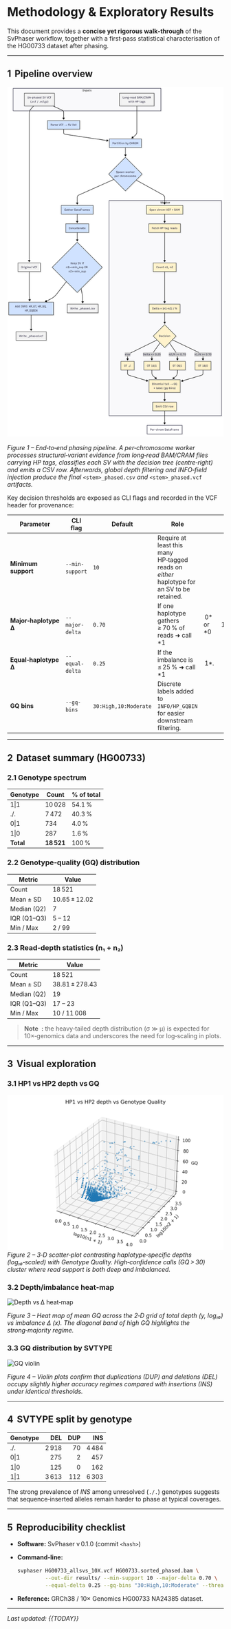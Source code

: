 # Methodology & Exploratory Results

This document provides a **concise yet rigorous walk‑through** of the SvPhaser workflow, together with a first‑pass statistical characterisation of the HG00733 dataset after phasing.

---

## 1  Pipeline overview

![SvPhaser workflow](result_images/methodology_diagram.png)

*Figure 1 – End‑to‑end phasing pipeline.  A per‑chromosome worker processes structural‑variant evidence from long‑read BAM/CRAM files carrying HP tags, classifies each SV with the decision tree (centre‑right) and emits a CSV row.  Afterwards, global depth filtering and INFO‑field injection produce the final* `<stem>_phased.csv` *and* `<stem>_phased.vcf` *artifacts.*

Key decision thresholds are exposed as CLI flags and recorded in the VCF header for provenance:

| Parameter             | CLI flag        | Default               | Role                                                                                       |              |       |
| --------------------- | --------------- | --------------------- | ------------------------------------------------------------------------------------------ | ------------ | ----- |
| **Minimum support**   | `--min-support` | `10`                  | Require at least this many HP‑tagged reads on *either* haplotype for an SV to be retained. |              |       |
| **Major‑haplotype Δ** | `--major-delta` | `0.70`                | If one haplotype gathers ≥ 70 % of reads ➜ call \*1                                        |  0\* or \*0  |  1\*. |
| **Equal‑haplotype Δ** | `--equal-delta` | `0.25`                | If the imbalance is ≤ 25 % ➜ call \*1                                                      |  1\*.        |       |
| **GQ bins**           | `--gq-bins`     | `30:High,10:Moderate` | Discrete labels added to `INFO/HP_GQBIN` for easier downstream filtering.                  |              |       |

---

## 2  Dataset summary (HG00733)

### 2.1 Genotype spectrum

| Genotype  | Count      | % of total |
| --------- | ---------- | ---------- |
| 1\|1      | 10 028     | 54.1 %     |
| ./.       | 7 472      | 40.3 %     |
| 0\|1      | 734        | 4.0 %      |
| 1\|0      | 287        | 1.6 %      |
| **Total** | **18 521** | 100 %      |

### 2.2 Genotype‑quality (GQ) distribution

| Metric      | Value         |
| ----------- | ------------- |
| Count       | 18 521        |
| Mean ± SD   | 10.65 ± 12.02 |
| Median (Q2) | 7             |
| IQR (Q1–Q3) | 5 – 12        |
| Min / Max   | 2 / 99        |

### 2.3 Read‑depth statistics (n₁ + n₂)

| Metric      | Value          |
| ----------- | -------------- |
| Count       | 18 521         |
| Mean ± SD   | 38.81 ± 278.43 |
| Median (Q2) | 19             |
| IQR (Q1–Q3) | 17 – 23        |
| Min / Max   | 10 / 11 008    |

> **Note :** the heavy‑tailed depth distribution (σ ≫ μ) is expected for 10×‑genomics data and underscores the need for log‑scaling in plots.

---

## 3  Visual exploration

### 3.1 HP1 vs HP2 depth vs GQ

![HP1 vs HP2 vs GQ](result_images/3d_scatter_HP1_vs_HP2_depth_vs_Genotype_Quality(HG00733).png) 
*Figure 2 – 3‑D scatter‑plot contrasting haplotype‑specific depths (log₁₀‑scaled) with Genotype Quality.  High‑confidence calls (GQ > 30) cluster where read support is both deep and imbalanced.*

### 3.2 Depth/imbalance heat‑map

![Depth vs Δ heat‑map](result_images/heatmap_imbalance_vs_depth_with_GQ_contours(HG00733))

*Figure 3 – Heat map of mean GQ across the 2‑D grid of total depth (y, log₁₀) vs imbalance Δ (x).  The diagonal band of high GQ highlights the strong‑majority regime.*

### 3.3 GQ distribution by SVTYPE

![GQ violin](result_images/violin_plot_GQ_by_SVTYPE(HG00733))

*Figure 4 – Violin plots confirm that duplications (DUP) and deletions (DEL) occupy slightly higher accuracy regimes compared with insertions (INS) under identical thresholds.*

---

## 4  SVTYPE split by genotype

| Genotype |   DEL | DUP |   INS |
| -------- | ----: | --: | ----: |
| ./.      | 2 918 |  70 | 4 484 |
| 0\|1     |   275 |   2 |   457 |
| 1\|0     |   125 |   0 |   162 |
| 1\|1     | 3 613 | 112 | 6 303 |

The strong prevalence of *INS* among unresolved (`./.`) genotypes suggests that sequence‑inserted alleles remain harder to phase at typical coverages.

---

## 5  Reproducibility checklist

* **Software:** SvPhaser v 0.1.0 (commit `<hash>`)
* **Command‑line:**

  ```bash
  svphaser HG00733_allsvs_10X.vcf HG00733.sorted_phased.bam \
           --out-dir results/ --min-support 10 --major-delta 0.70 \
           --equal-delta 0.25 --gq-bins "30:High,10:Moderate" --threads 12
  ```
* **Reference:** GRCh38 / 10× Genomics HG00733 NA24385 dataset.

---

*Last updated: {{TODAY}}*
